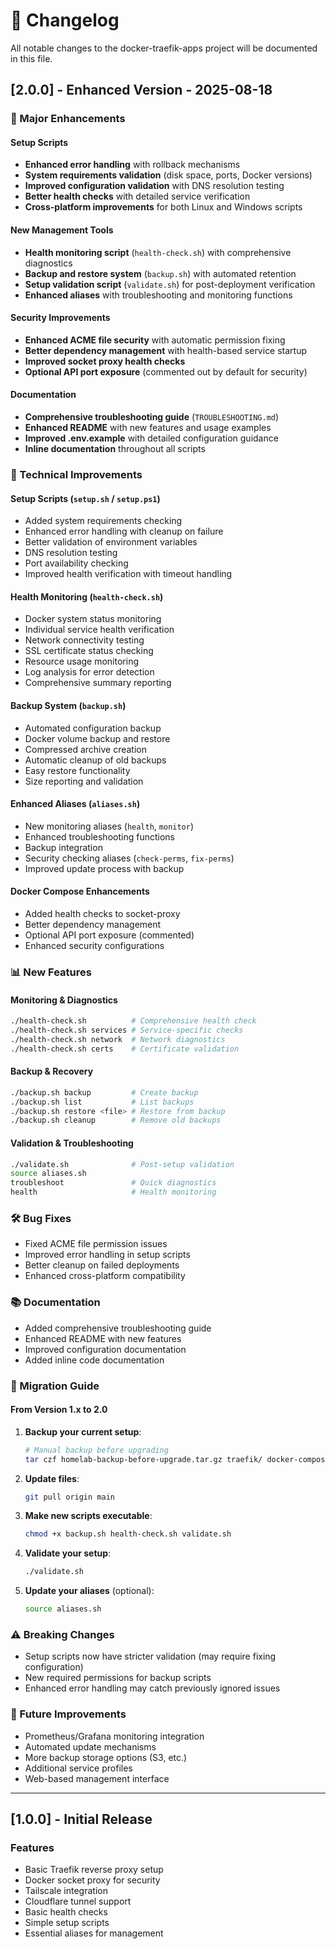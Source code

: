 # 📝 Changelog

All notable changes to the docker-traefik-apps project will be documented in this file.

## [2.0.0] - Enhanced Version - 2025-08-18

### 🚀 Major Enhancements

#### Setup Scripts
- **Enhanced error handling** with rollback mechanisms
- **System requirements validation** (disk space, ports, Docker versions)
- **Improved configuration validation** with DNS resolution testing
- **Better health checks** with detailed service verification
- **Cross-platform improvements** for both Linux and Windows scripts

#### New Management Tools
- **Health monitoring script** (`health-check.sh`) with comprehensive diagnostics
- **Backup and restore system** (`backup.sh`) with automated retention
- **Setup validation script** (`validate.sh`) for post-deployment verification
- **Enhanced aliases** with troubleshooting and monitoring functions

#### Security Improvements
- **Enhanced ACME file security** with automatic permission fixing
- **Better dependency management** with health-based service startup
- **Improved socket proxy health checks**
- **Optional API port exposure** (commented out by default for security)

#### Documentation
- **Comprehensive troubleshooting guide** (`TROUBLESHOOTING.md`)
- **Enhanced README** with new features and usage examples
- **Improved .env.example** with detailed configuration guidance
- **Inline documentation** throughout all scripts

### 🔧 Technical Improvements

#### Setup Scripts (`setup.sh` / `setup.ps1`)
- Added system requirements checking
- Enhanced error handling with cleanup on failure
- Better validation of environment variables
- DNS resolution testing
- Port availability checking
- Improved health verification with timeout handling

#### Health Monitoring (`health-check.sh`)
- Docker system status monitoring
- Individual service health verification
- Network connectivity testing
- SSL certificate status checking
- Resource usage monitoring
- Log analysis for error detection
- Comprehensive summary reporting

#### Backup System (`backup.sh`)
- Automated configuration backup
- Docker volume backup and restore
- Compressed archive creation
- Automatic cleanup of old backups
- Easy restore functionality
- Size reporting and validation

#### Enhanced Aliases (`aliases.sh`)
- New monitoring aliases (`health`, `monitor`)
- Enhanced troubleshooting functions
- Backup integration
- Security checking aliases (`check-perms`, `fix-perms`)
- Improved update process with backup

#### Docker Compose Enhancements
- Added health checks to socket-proxy
- Better dependency management
- Optional API port exposure (commented)
- Enhanced security configurations

### 📊 New Features

#### Monitoring & Diagnostics
```bash
./health-check.sh          # Comprehensive health check
./health-check.sh services # Service-specific checks
./health-check.sh network  # Network diagnostics
./health-check.sh certs    # Certificate validation
```

#### Backup & Recovery
```bash
./backup.sh backup         # Create backup
./backup.sh list           # List backups
./backup.sh restore <file> # Restore from backup
./backup.sh cleanup        # Remove old backups
```

#### Validation & Troubleshooting
```bash
./validate.sh              # Post-setup validation
source aliases.sh
troubleshoot               # Quick diagnostics
health                     # Health monitoring
```

### 🛠️ Bug Fixes
- Fixed ACME file permission issues
- Improved error handling in setup scripts
- Better cleanup on failed deployments
- Enhanced cross-platform compatibility

### 📚 Documentation
- Added comprehensive troubleshooting guide
- Enhanced README with new features
- Improved configuration documentation
- Added inline code documentation

### 🔄 Migration Guide

#### From Version 1.x to 2.0
1. **Backup your current setup**:
   ```bash
   # Manual backup before upgrading
   tar czf homelab-backup-before-upgrade.tar.gz traefik/ docker-compose.yml .env
   ```

2. **Update files**:
   ```bash
   git pull origin main
   ```

3. **Make new scripts executable**:
   ```bash
   chmod +x backup.sh health-check.sh validate.sh
   ```

4. **Validate your setup**:
   ```bash
   ./validate.sh
   ```

5. **Update your aliases** (optional):
   ```bash
   source aliases.sh
   ```

### ⚠️ Breaking Changes
- Setup scripts now have stricter validation (may require fixing configuration)
- New required permissions for backup scripts
- Enhanced error handling may catch previously ignored issues

### 🎯 Future Improvements
- Prometheus/Grafana monitoring integration
- Automated update mechanisms
- More backup storage options (S3, etc.)
- Additional service profiles
- Web-based management interface

---

## [1.0.0] - Initial Release

### Features
- Basic Traefik reverse proxy setup
- Docker socket proxy for security
- Tailscale integration
- Cloudflare tunnel support
- Basic health checks
- Simple setup scripts
- Essential aliases for management
